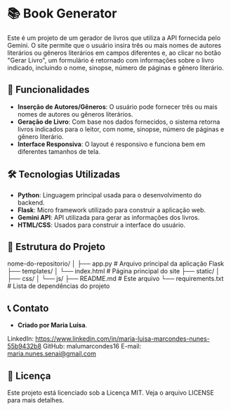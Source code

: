# 📚 Book Generator

Este é um projeto de um gerador de livros que utiliza a API fornecida pelo Gemini. O site permite que o usuário insira três ou mais nomes de autores literários ou gêneros literários em campos diferentes e, ao clicar no botão "Gerar Livro", um formulário é retornado com informações sobre o livro indicado, incluindo o nome, sinopse, número de páginas e gênero literário.

## 🌟 Funcionalidades

- **Inserção de Autores/Gêneros**: O usuário pode fornecer três ou mais nomes de autores ou gêneros literários.
- **Geração de Livro**: Com base nos dados fornecidos, o sistema retorna livros indicados para o leitor, com nome, sinopse, número de páginas e gênero literário.
- **Interface Responsiva**: O layout é responsivo e funciona bem em diferentes tamanhos de tela.

## 🛠️ Tecnologias Utilizadas

- **Python**: Linguagem principal usada para o desenvolvimento do backend.
- **Flask**: Micro framework utilizado para construir a aplicação web.
- **Gemini API**: API utilizada para gerar as informações dos livros.
- **HTML/CSS**: Usados para construir a interface do usuário.

## 📂 Estrutura do Projeto

nome-do-repositorio/
│
├── app.py                # Arquivo principal da aplicação Flask
├── templates/
│   └── index.html        # Página principal do site
├── static/
│   ├── css/
│   └── js/
├── README.md             # Este arquivo
└── requirements.txt      # Lista de dependências do projeto

## 📞 Contato
- **Criado por Maria Luísa**.

LinkedIn: https://www.linkedin.com/in/maria-luisa-marcondes-nunes-55b9432b8
GitHub: malumarcondes16
E-mail: maria.nunes.senai@gmail.com

## 📄 Licença
Este projeto está licenciado sob a Licença MIT. Veja o arquivo LICENSE para mais detalhes.
